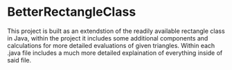 # BetterRectangleClass

This project is built as an extendstion of the readily available rectangle class in Java, within the project it includes some additional components and calculations for more detailed evaluations of given triangles. Within each .java file includes a much more detailed explaination of everything inside of said file.
